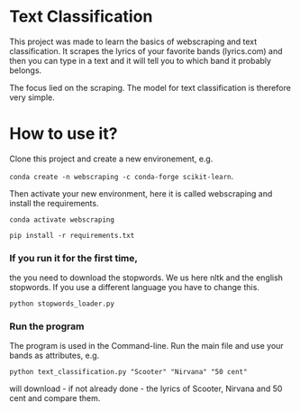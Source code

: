 # Text Classification

This project was made to learn the basics of webscraping and text classification. It scrapes the lyrics of your favorite bands (lyrics.com) and then you can type in a text and it will tell you to which band it probably belongs.

The focus lied on the scraping. The model for text classification is therefore very simple.


# How to use it?

Clone this project and create a new environement, e.g.

 `conda create -n webscraping -c conda-forge scikit-learn`.
 
 Then activate your new environment, here it is called webscraping and install the requirements.
 
`conda activate webscraping`

`pip install -r requirements.txt`
 
 
### If you run it for the first time,

the you need to download the stopwords. We us here nltk and the english stopwords. If you use a different language you have to change this.

`python stopwords_loader.py`

### Run the program

The program is used in the Command-line. Run the main file and use your bands as attributes, e.g. 

`python text_classification.py "Scooter" "Nirvana" "50 cent"`

will download - if not already done - the lyrics of Scooter, Nirvana and 50 cent and compare them.
